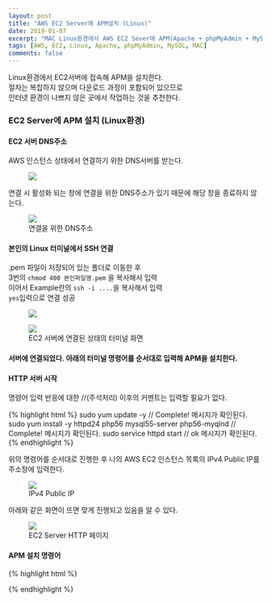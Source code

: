 ```yaml
---
layout: post
title: "AWS EC2 Server에 APM설치 (Linux)"
date: 2019-01-07
excerpt: "MAC Linux환경에서 AWS EC2 Sever에 APM(Apache + phpMyAdmin + MySQL) 설치하기"
tags: [AWS, EC2, Linux, Apache, phpMyAdmin, MySQL, MAC]
comments: false
---
```


Linux환경에서 EC2서버에 접속해 APM을 설치한다.  
절차는 복잡하지 않으며 다운로드 과정이 포함되어 있으므로  
인터넷 환경이 나쁘지 않은 곳에서 작업하는 것을 추천한다.

### EC2 Server에 APM 설치 (Linux환경)

#### EC2 서버 DNS주소

AWS 인스턴스 상태에서 연결하기 위한 DNS서버를 받는다.

<figure>
	<a href="{{site.url}}/assets/img/aws/ec2_linux/server_1.JPG"><img src="{{site.url}}/assets/img/aws/ec2_linux/server_1.JPG"></a>
</figure>

연결 시 활성화 되는 창에 연결을 위한 DNS주소가 있기 때문에 해당 창을 종료하지 않는다.

<figure>
	<a href="{{site.url}}/assets/img/aws/ec2_linux/server_2.JPG"><img src="{{site.url}}/assets/img/aws/ec2_linux/server_2.JPG"></a>
	<figcaption>연결을 위한 DNS주소</figcaption>
</figure>

#### 본인의 Linux 터미널에서 SSH 연결

.pem 파일이 저장되어 있는 폴더로 이동한 후  
3번의 `chmod 400 본인파일명.pem` 을 복사해서 입력  
이어서 Example란의 `ssh -i ....`을 복사해서 입력   
`yes`입력으로 연결 성공

<figure>
	<a href="{{site.url}}/assets/img/aws/ec2_linux/server_2_1.JPG"><img src="{{site.url}}/assets/img/aws/ec2_linux/server_2_1.JPG"></a>
</figure>

<figure>
	<a href="{{site.url}}/assets/img/aws/ec2_linux/server_3.JPG"><img src="{{site.url}}/assets/img/aws/ec2_linux/server_3.JPG"></a>
	<figcaption>EC2 서버에 연결된 상태의 터미널 화면</figcaption>
</figure>

#### 서버에 연결되었다. 아래의 터미널 명령어를 순서대로 입력해 APM을 설치한다.

#### HTTP 서버 시작

명령어 입력 반응에 대한 //(주석처리) 이후의 커멘트는 입력할 필요가 없다.

{% highlight html %}
 sudo yum update -y // Complete! 메시지가 확인된다.
 sudo yum install -y httpd24 php56 mysql55-server php56-myqlnd // Complete! 메시지가 확인된다.
 sudo service httpd start // ok 메시지가 확인된다.
{% endhighlight %}

위의 명령어를 순서대로 진행한 후 나의 AWS EC2 인스턴스 목록의 IPv4 Public IP를 주소창에 입력한다.

<figure>
	<a href="{{site.url}}/assets/img/aws/ec2_linux/server_4.JPG"><img src="{{site.url}}/assets/img/aws/ec2_linux/server_4.JPG"></a>
	<figcaption>IPv4 Public IP</figcaption>
</figure>

아래와 같은 화면이 뜨면 맞게 진행되고 있음을 알 수 있다.

<figure>
	<a href="{{site.url}}/assets/img/aws/ec2_linux/server_5.JPG"><img src="{{site.url}}/assets/img/aws/ec2_linux/server_5.JPG"></a>
	<figcaption>EC2 Server HTTP 페이지</figcaption>
</figure>

#### APM 설치 명령어


{% highlight html %}

{% endhighlight %}
